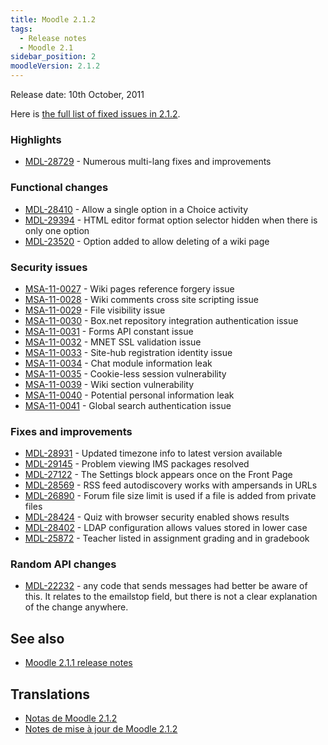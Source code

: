 ```yaml
---
title: Moodle 2.1.2
tags:
  - Release notes
  - Moodle 2.1
sidebar_position: 2
moodleVersion: 2.1.2
---
```

Release date: 10th October, 2011

Here is [the full list of fixed issues in 2.1.2](http://tracker.moodle.org/secure/IssueNavigator!executeAdvanced.jspa?jqlQuery=project+%3D+mdl+and+resolution+%3D+fixed+AND+fixVersion+in+%28%222.1.2%22%29).

### Highlights

- [MDL-28729](https://tracker.moodle.org/browse/MDL-28729) - Numerous multi-lang fixes and improvements

### Functional changes

- [MDL-28410](https://tracker.moodle.org/browse/MDL-28410) - Allow a single option in a Choice activity
- [MDL-29394](https://tracker.moodle.org/browse/MDL-29394) - HTML editor format option selector hidden when there is only one option
- [MDL-23520](https://tracker.moodle.org/browse/MDL-23520) - Option added to allow deleting of a wiki page

### Security issues

- [MSA-11-0027](http://moodle.org/mod/forum/discuss.php?d=188309) - Wiki pages reference forgery issue
- [MSA-11-0028](http://moodle.org/mod/forum/discuss.php?d=188310) - Wiki comments cross site scripting issue
- [MSA-11-0029](http://moodle.org/mod/forum/discuss.php?d=188311) - File visibility issue
- [MSA-11-0030](http://moodle.org/mod/forum/discuss.php?d=188312) - Box.net repository integration authentication issue
- [MSA-11-0031](http://moodle.org/mod/forum/discuss.php?d=188313) - Forms API constant issue
- [MSA-11-0032](http://moodle.org/mod/forum/discuss.php?d=188314) - MNET SSL validation issue
- [MSA-11-0033](http://moodle.org/mod/forum/discuss.php?d=188315) - Site-hub registration identity issue
- [MSA-11-0034](http://moodle.org/mod/forum/discuss.php?d=188316) - Chat module information leak
- [MSA-11-0035](http://moodle.org/mod/forum/discuss.php?d=188317) - Cookie-less session vulnerability
- [MSA-11-0039](http://moodle.org/mod/forum/discuss.php?d=188321) - Wiki section vulnerability
- [MSA-11-0040](http://moodle.org/mod/forum/discuss.php?d=188322) - Potential personal information leak
- [MSA-11-0041](http://moodle.org/mod/forum/discuss.php?d=188323) - Global search authentication issue

### Fixes and improvements

- [MDL-28931](https://tracker.moodle.org/browse/MDL-28931) - Updated timezone info to latest version available
- [MDL-29145](https://tracker.moodle.org/browse/MDL-29145) - Problem viewing IMS packages resolved
- [MDL-27122](https://tracker.moodle.org/browse/MDL-27122) - The Settings block appears once on the Front Page
- [MDL-28569](https://tracker.moodle.org/browse/MDL-28569) - RSS feed autodiscovery works with ampersands in URLs
- [MDL-26890](https://tracker.moodle.org/browse/MDL-26890) - Forum file size limit is used if a file is added from private files
- [MDL-28424](https://tracker.moodle.org/browse/MDL-28424) - Quiz with browser security enabled shows results
- [MDL-28402](https://tracker.moodle.org/browse/MDL-28402) - LDAP configuration allows values stored in lower case
- [MDL-25872](https://tracker.moodle.org/browse/MDL-25872) - Teacher listed in assignment grading and in gradebook

### Random API changes

- [MDL-22232](https://tracker.moodle.org/browse/MDL-22232) - any code that sends messages had better be aware of this. It relates to the emailstop field, but there is not a clear explanation of the change anywhere.

## See also

- [Moodle 2.1.1 release notes](/general/releases/2.1/2.1.1)

## Translations

- [Notas de Moodle 2.1.2](https://docs.moodle.org/es/Notas_de_Moodle_2.1.2)
- [Notes de mise à jour de Moodle 2.1.2](https://docs.moodle.org/fr/Notes_de_mise_à_jour_de_Moodle_2.1.2)
